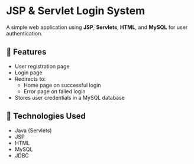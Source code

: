 # JSP & Servlet Login System

A simple web application using **JSP**, **Servlets**, **HTML**, and **MySQL** for user authentication.

## 🔹 Features

- User registration page
- Login page
- Redirects to:
  - Home page on successful login
  - Error page on failed login
- Stores user credentials in a MySQL database

## 🔹 Technologies Used

- Java (Servlets)
- JSP
- HTML
- MySQL
- JDBC
